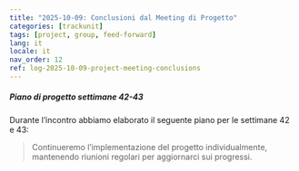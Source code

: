 ```yaml
---
title: "2025-10-09: Conclusioni dal Meeting di Progetto"
categories: [trackunit]
tags: [project, group, feed-forward]
lang: it
locale: it
nav_order: 12
ref: log-2025-10-09-project-meeting-conclusions
---
```

##### Piano di progetto settimane 42-43
Durante l’incontro abbiamo elaborato il seguente piano per le settimane 42 e 43:  
> Continueremo l’implementazione del progetto individualmente, mantenendo riunioni regolari per aggiornarci sui progressi.